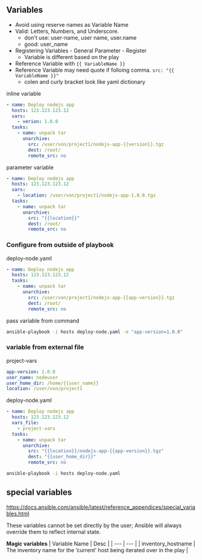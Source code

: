 ## Variables
- Avoid using reserve names as Variable Name
- Valid: Letters, Numbers, and Underscore.
  - don't use: user-name, user name, user.name
  - good: user_name
- Registering Variables - General Parameter - Register
  - Variable is different based on the play
- Reference Variable with `{{ VariableName }}`
- Reference Variable may need quote if folloing comma. `src: "{{ VariableName }}"`
  - colen and curly bracket look like yaml dictionary 

inline variable 
```yaml
- name: Deploy nodejs app
  hosts: 123.123.123.12
  vars:
    - verion: 1.0.0
  tasks:
    - name: unpack tar
      unarchive:
        src: /user/von/project1/nodejs-app-{{version}}.tgz
        dest: /root/
        remote_src: no
```

parameter variable  
```yaml
- name: Deploy nodejs app
  hosts: 123.123.123.12
  vars:
    - location: /user/von/project1/nodejs-app-1.0.0.tgz
  tasks:
    - name: unpack tar
      unarchive:
        src: "{{location}}"
        dest: /root/
        remote_src: no
```

### Configure from outside of playbook
deploy-node.yaml
```yaml
- name: Deploy nodejs app
  hosts: 123.123.123.12  
  tasks:
    - name: unpack tar
      unarchive:
        src: /user/von/project1/nodejs-app-{{app-version}}.tgz
        dest: /root/
        remote_src: no
```

pass variable from command
```bash
ansible-playbook -i hosts deploy-node.yaml -e "app-version=1.0.0"
```

### variable from external file
project-vars
```yaml
app-version: 1.0.0
user_name: nodeuser
user_home_dir: /home/{{user_name}}
location: /user/von/project1
```

deploy-node.yaml
```yaml
- name: Deploy nodejs app
  hosts: 123.123.123.12  
  vars_file:
    - project-vars
  tasks:
    - name: unpack tar
      unarchive:
        src: "{{location}}/nodejs-app-{{app-version}}.tgz"
        dest: "{{user_home_dir}}"
        remote_src: no
```

```bash
ansible-playbook -i hosts deploy-node.yaml
```

## special variables
https://docs.ansible.com/ansible/latest/reference_appendices/special_variables.html

These variables cannot be set directly by the user; Ansible will always override them to reflect internal state.

**Magic variables**
| Variable Name | Desc |
| --- | --- |
| inventory_hostname | The inventory name for the ‘current’ host being iterated over in the play |